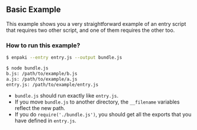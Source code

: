 ## Basic Example
This example shows you a very straightforward example of an entry script that requires two other script, and one of them requires the other too.

### How to run this example?

```bash
$ enpaki --entry entry.js --output bundle.js
```

```bash
$ node bundle.js
b.js: /path/to/example/b.js
a.js: /path/to/example/a.js
entry.js: /path/to/example/entry.js
```

* `bundle.js` should run exactly like `entry.js`.
* If you move `bundle.js` to another directory, the `__filename` variables reflect the new path.
* If you do `require('./bundle.js')`, you should get all the exports that you have defined in `entry.js`.